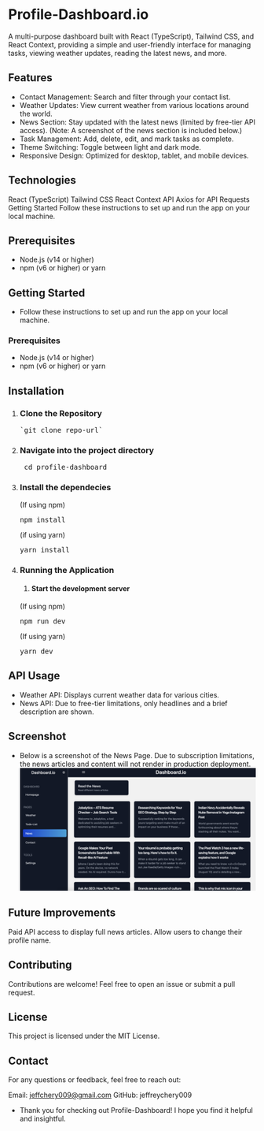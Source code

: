 # Profile-Dashboard.io

A multi-purpose dashboard built with React (TypeScript), Tailwind CSS, and React Context, providing a simple and user-friendly interface for managing tasks, viewing weather updates, reading the latest news, and more.

## Features

- Contact Management: Search and filter through your contact list.
- Weather Updates: View current weather from various locations around the world.
- News Section: Stay updated with the latest news (limited by free-tier API access). (Note: A screenshot of the news section is included below.)
- Task Management: Add, delete, edit, and mark tasks as complete.
- Theme Switching: Toggle between light and dark mode.
- Responsive Design: Optimized for desktop, tablet, and mobile devices.

## Technologies

React (TypeScript)
Tailwind CSS
React Context API
Axios for API Requests
Getting Started
Follow these instructions to set up and run the app on your local machine.

## Prerequisites

- Node.js (v14 or higher)
- npm (v6 or higher) or yarn

## Getting Started

- Follow these instructions to set up and run the app on your local machine.

### Prerequisites

- Node.js (v14 or higher)
- npm (v6 or higher) or yarn

## Installation

1. ### Clone the Repository

   <pre>`git clone repo-url`</pre>

2. ### Navigate into the project directory

   <pre> cd profile-dashboard </pre>

3. ### Install the dependecies

   (If using npm)
     <pre>npm install</pre>

   (if using yarn)
     <pre>yarn install</pre>

4. ### Running the Application

   1. #### Start the development server

   (If using npm)
   <pre>npm run dev</pre>

   (If using yarn)
   <pre>yarn dev</pre>

## API Usage

- Weather API: Displays current weather data for various cities.
- News API: Due to free-tier limitations, only headlines and a brief description are shown.

## Screenshot

- Below is a screenshot of the News Page. Due to subscription limitations, the news articles and content will not render in production deployment.
  ![News Page Screenshot](/src/assets/News%20Page%20Screenshot%20Dashboard.io.png)

## Future Improvements

Paid API access to display full news articles.
Allow users to change their profile name.

## Contributing

Contributions are welcome! Feel free to open an issue or submit a pull request.

## License

This project is licensed under the MIT License.

## Contact

For any questions or feedback, feel free to reach out:

Email: jeffchery009@gmail.com
GitHub: jeffreychery009

- Thank you for checking out Profile-Dashboard! I hope you find it helpful and insightful.

